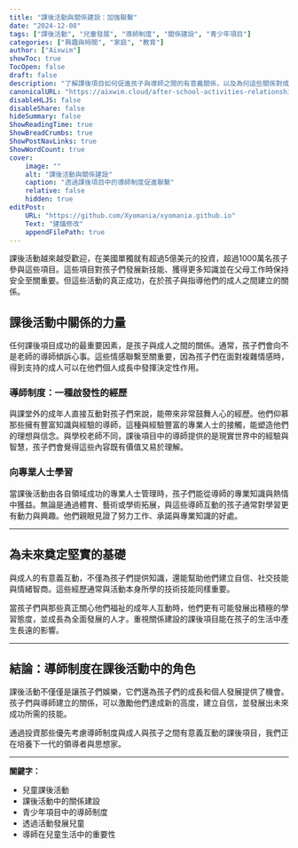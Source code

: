 ```yaml
---
title: "課後活動與關係建設：加強聯繫"
date: "2024-12-08"
tags: ["課後活動", "兒童發展", "導師制度", "關係建設", "青少年項目"]
categories: ["興趣與時間", "家庭", "教育"]
author: ["Aixwim"]
showToc: true
TocOpen: false
draft: false
description: "了解課後項目如何促進孩子與導師之間的有意義關係，以及為何這些關係對成長與成功至關重要。"
canonicalURL: "https://aixwim.cloud/after-school-activities-relationship-building"
disableHLJS: false
disableShare: false
hideSummary: false
ShowReadingTime: true
ShowBreadCrumbs: true
ShowPostNavLinks: true
ShowWordCount: true
cover:
    image: ""
    alt: "課後活動與關係建設"
    caption: "透過課後項目中的導師制度促進聯繫"
    relative: false
    hidden: true
editPost:
    URL: "https://github.com/Xyomania/xyomania.github.io"
    Text: "建議修改"
    appendFilePath: true
---
```


課後活動越來越受歡迎，在美國單獨就有超過5億美元的投資，超過1000萬名孩子參與這些項目。這些項目對孩子們發展新技能、獲得更多知識並在父母工作時保持安全至關重要。但這些活動的真正成功，在於孩子與指導他們的成人之間建立的關係。

<!--more-->

## 課後活動中關係的力量

任何課後項目成功的最重要因素，是孩子與成人之間的關係。通常，孩子們會向不是老師的導師傾訴心事。這些情感聯繫至關重要，因為孩子們在面對複雜情感時，得到支持的成人可以在他們個人成長中發揮決定性作用。

### 導師制度：一種啟發性的經歷

與課堂外的成年人直接互動對孩子們來說，能帶來非常鼓舞人心的經歷。他們仰慕那些擁有豐富知識與經驗的導師，這種與經驗豐富的專業人士的接觸，能塑造他們的理想與信念。與學校老師不同，課後項目中的導師提供的是現實世界中的經驗與智慧，孩子們會覺得這些內容既有價值又易於理解。

### 向專業人士學習

當課後活動由各自領域成功的專業人士管理時，孩子們能從導師的專業知識與熱情中獲益。無論是通過體育、藝術或學術拓展，與這些導師互動的孩子通常對學習更有動力與興趣。他們親眼見證了努力工作、承諾與專業知識的好處。

---

## 為未來奠定堅實的基礎

與成人的有意義互動，不僅為孩子們提供知識，還能幫助他們建立自信、社交技能與情緒智商。這些經歷通常與活動本身所學的技術技能同樣重要。

當孩子們與那些真正關心他們福祉的成年人互動時，他們更有可能發展出積極的學習態度，並成長為全面發展的人才。重視關係建設的課後項目能在孩子的生活中產生長遠的影響。

---

## 結論：導師制度在課後活動中的角色

課後活動不僅僅是讓孩子們娛樂，它們還為孩子們的成長和個人發展提供了機會。孩子們與導師建立的關係，可以激勵他們達成新的高度，建立自信，並發展出未來成功所需的技能。

通過投資那些優先考慮導師制度與成人與孩子之間有意義互動的課後項目，我們正在培養下一代的領導者與思想家。

---

**關鍵字：**
- 兒童課後活動
- 課後活動中的關係建設
- 青少年項目中的導師制度
- 透過活動發展兒童
- 導師在兒童生活中的重要性

